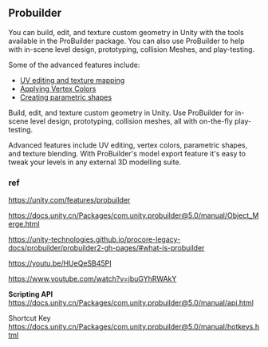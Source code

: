 ## Probuilder
You can build, edit, and texture custom geometry in Unity with the tools available in the ProBuilder package. You can also use ProBuilder to help with in-scene level design, prototyping, collision Meshes, and play-testing.

Some of the advanced features include:

-   [UV editing and texture mapping](https://docs.unity.cn/Packages/com.unity.probuilder@5.0/manual/index.htmlworkflow-texture-mapping.html)
-   [Applying Vertex Colors](https://docs.unity.cn/Packages/com.unity.probuilder@5.0/manual/index.htmlworkflow-vertexcolors.html)
-   [Creating parametric shapes](https://docs.unity.cn/Packages/com.unity.probuilder@5.0/manual/index.htmlworkflow-create.html)

Build, edit, and texture custom geometry in Unity. Use ProBuilder for in-scene level design, prototyping, collision meshes, all with on-the-fly play-testing.

Advanced features include UV editing, vertex colors, parametric shapes, and texture blending. With ProBuilder's model export feature it's easy to tweak your levels in any external 3D modelling suite.

### ref 
https://unity.com/features/probuilder

https://docs.unity.cn/Packages/com.unity.probuilder@5.0/manual/Object_Merge.html

https://unity-technologies.github.io/procore-legacy-docs/probuilder/probuilder2-gh-pages/#what-is-probuilder

https://youtu.be/HUeQeSB45PI

https://www.youtube.com/watch?v=jbuGYhRWAkY

**Scripting API** \
https://docs.unity.cn/Packages/com.unity.probuilder@5.0/manual/api.html

Shortcut Key \
https://docs.unity.cn/Packages/com.unity.probuilder@5.0/manual/hotkeys.html
